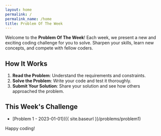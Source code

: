 ```yaml
---
layout: home
permalink: /
permalink_name: /home
title: Problem Of The Week
---
```


Welcome to the **Problem Of The Week**! Each week, we present a new and exciting coding challenge for you to solve. Sharpen your skills, learn new concepts, and compete with fellow coders.

## How It Works
1. **Read the Problem**: Understand the requirements and constraints.
2. **Solve the Problem**: Write your code and test it thoroughly.
3. **Submit Your Solution**: Share your solution and see how others approached the problem.

## This Week's Challenge

- [Problem 1 - 2023-01-01]({{ site.baseurl }}/problems/problem1)


Happy coding!